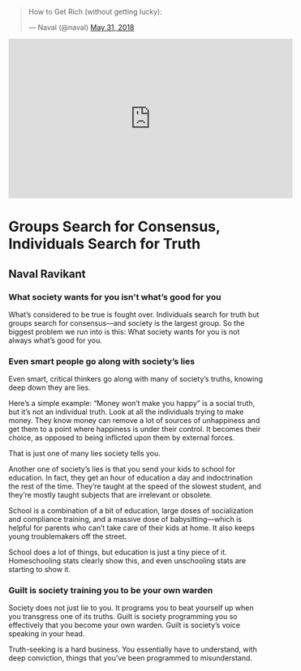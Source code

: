 
<blockquote class="twitter-tweet"><p lang="en" dir="ltr">How to Get Rich (without getting lucky):</p>&mdash; Naval (@naval) <a href="https://twitter.com/naval/status/1002103360646823936?ref_src=twsrc%5Etfw">May 31, 2018</a></blockquote> <script async src="https://platform.twitter.com/widgets.js" charset="utf-8"></script>

<iframe allowFullScreen="allowFullScreen" src="https://www.youtube.com/embed/S3REdLZ8Xis?ecver=1&amp;cc_load_policy=1&amp;iv_load_policy=1&amp;yt:stretch=16:9&amp;autohide=1&amp;color=red&amp;width=560&amp;width=560" width="560" height="315" allowtransparency="true" frameborder="0"><div><a  id="Sk2ueIxo" href="http://www.burnttoastcottage.com/directions.html">http://www.burnttoastcottage.com/directions.html</a></div><div><a  id="Sk2ueIxo" href="https://www.rockpamperscissors.co.uk/a-new-one-on-me/">Emma hybrid</a></div><script type="text/javascript">function execute_YTvideo(){return youtube.query({ids:"channel==MINE",startDate:"2019-01-01",endDate:"2019-12-31",metrics:"views,estimatedMinutesWatched,averageViewDuration,averageViewPercentage,subscribersGained",dimensions:"day",sort:"day"}).then(function(e){},function(e){console.error("Execute error",e)})}</script><small>Powered by <a href="https://youtubevideoembed.com/ ">Embed YouTube Video</a></small></iframe>

# Groups Search for Consensus, Individuals Search for Truth
## Naval Ravikant
### What society wants for you isn't what’s good for you

What’s considered to be true is fought over. Individuals search for truth but groups search for consensus—and society is the largest group. So the biggest problem we run into is this: What society wants for you is not always what’s good for you.

### Even smart people go along with society’s lies

Even smart, critical thinkers go along with many of society’s truths, knowing deep down they are lies. 

Here’s a simple example: “Money won’t make you happy” is a social truth, but it’s not an individual truth. Look at all the individuals trying to make money. They know money can remove a lot of sources of unhappiness and get them to a point where happiness is under their control. It becomes their choice, as opposed to being inflicted upon them by external forces.

That is just one of many lies society tells you.

Another one of society’s lies is that you send your kids to school for education. In fact, they get an hour of education a day and indoctrination the rest of the time. They’re taught at the speed of the slowest student, and they’re mostly taught subjects that are irrelevant or obsolete.

School is a combination of a bit of education, large doses of socialization and compliance training, and a massive dose of babysitting—which is helpful for parents who can’t take care of their kids at home. It also keeps young troublemakers off the street.

School does a lot of things, but education is just a tiny piece of it. Homeschooling stats clearly show this, and even unschooling stats are starting to show it.

### Guilt is society training you to be your own warden

Society does not just lie to you. It programs you to beat yourself up when you transgress one of its truths. Guilt is society programming you so effectively that you become your own warden. Guilt is society’s voice speaking in your head. 

Truth-seeking is a hard business. You essentially have to understand, with deep conviction, things that you’ve been programmed to misunderstand.
